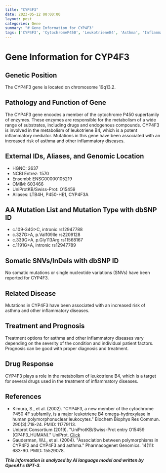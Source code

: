 ```yaml
---
title: "CYP4F3"
date: 2023-05-12 00:00:00
layout: post
categories: Gene
summary: "# Gene Information for CYP4F3"
tags: ['CYP4F3', 'CytochromeP450', 'LeukotrieneB4', 'Asthma', 'InflammatoryDiseases', 'DrugMetabolism', 'GeneticMutations', 'TreatmentOptions']
---
```


# Gene Information for CYP4F3

## Genetic Position
The CYP4F3 gene is located on chromosome 19q13.2.

## Pathology and Function of Gene
The CYP4F3 gene encodes a member of the cytochrome P450 superfamily of enzymes. These enzymes are responsible for the metabolism of a wide range of substrates, including drugs and endogenous compounds. CYP4F3 is involved in the metabolism of leukotriene B4, which is a potent inflammatory mediator. Mutations in this gene have been associated with an increased risk of asthma and other inflammatory diseases.

## External IDs, Aliases, and Genomic Location
- HGNC: 2637
- NCBI Entrez: 1570
- Ensembl: ENSG00000105219
- OMIM: 603466
- UniProtKB/Swiss-Prot: O15459
- Aliases: LTB4H, P450-HE1, CYP4F3A

## AA Mutation List and Mutation Type with dbSNP ID
- c.109-34G>C, intronic rs12947788
- c.327G>A, p.Val109Ile rs2209128
- c.339G>A, p.Gly113Arg rs11568167
- c.1191G>A, intronic rs12947789

## Somatic SNVs/InDels with dbSNP ID
No somatic mutations or single nucleotide variations (SNVs) have been reported for CYP4F3.

## Related Disease
Mutations in CYP4F3 have been associated with an increased risk of asthma and other inflammatory diseases.

## Treatment and Prognosis
Treatment options for asthma and other inflammatory diseases vary depending on the severity of the condition and individual patient factors. Prognosis can be good with proper diagnosis and treatment.

## Drug Response
CYP4F3 plays a role in the metabolism of leukotriene B4, which is a target for several drugs used in the treatment of inflammatory diseases.

## References
- Kimura, S., et al. (2002). "CYP4F3, a new member of the cytochrome P450 4F subfamily, is a major leukotriene B4 omega-hydroxylase in human polymorphonuclear leukocytes." Biochem Biophys Res Commun. 290(3):718-24. PMID: 11779113.
- Uniprot Consortium (2019). "UniProtKB/Swiss-Prot entry O15459 (CP4F3_HUMAN)." UniProt. [Click](https://www.uniprot.org/uniprot/O15459)
- Gauderman, WJ., et al. (2004). "Association between polymorphisms in CYP4F2 and CYP4F3 and asthma." Pharmacogenet Genomics. 14(11): 683-90. PMID: 15529078.

**_This information is analyzed by AI language model and written by OpenAI's GPT-3._**